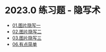 # 2023.0 练习题 - 隐写术

- [01.图片隐写一](/practice/2023.0/steganography/01.md)
- [02.图片隐写二](/practice/2023.0/steganography/02.md)
- [03.图片隐写三](/practice/2023.0/steganography/03.md)
- [06.有点简单](/practice/2023.0/steganography/06.md)
